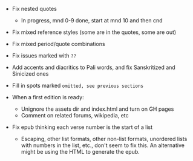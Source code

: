 * Fix nested quotes
  * In progress, mnd 0-9 done, start at mnd 10 and then cnd

* Fix mixed reference styles (some are in the quotes, some are out)
* Fix mixed period/quote combinations
* Fix issues marked with `??`
* Add accents and diacritics to Pali words, and fix Sanskritized and Sinicized ones
* Fill in spots marked `omitted, see previous sections`
* When a first edition is ready:
    * Unignore the assets dir and index.html and turn on GH pages
    * Comment on related forums, wikipedia, etc
* Fix epub thinking each verse number is the start of a list
  * Escaping, other list formats, other non-list formats, unordered lists with
    numbers in the list, etc., don't seem to fix this. An alternative might be
    using the HTML to generate the epub.
